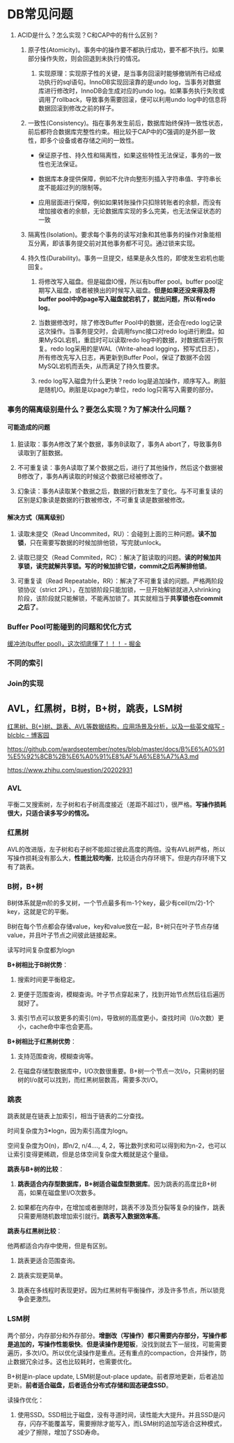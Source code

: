 # DB常见问题

1. ACID是什么？怎么实现？C和CAP中的有什么区别？
   
   1. 原子性(Atomicity)。事务中的操作要不都执行成功，要不都不执行。如果部分操作失败，则会回退到未执行的情况。
      
      1. 实现原理：实现原子性的关键，是当事务回滚时能够撤销所有已经成功执行的sql语句。InnoDB实现回滚靠的是undo log，当事务对数据库进行修改时，InnoDB会生成对应的undo log。如果事务执行失败或调用了rollback，导致事务需要回滚，便可以利用undo log中的信息将数据回滚到修改之前的样子。
   
   2. 一致性(Consistency)。指在事务发生前后，数据库始终保持一致性状态，前后都符合数据库完整性约束。相比较于CAP中的C强调的是外部一致性，即多个设备或者存储之间的一致性。
      
      - 保证原子性、持久性和隔离性，如果这些特性无法保证，事务的一致性也无法保证。
      
      - 数据库本身提供保障，例如不允许向整形列插入字符串值、字符串长度不能超过列的限制等。
      
      - 应用层面进行保障，例如如果转账操作只扣除转账者的余额，而没有增加接收者的余额，无论数据库实现的多么完美，也无法保证状态的一致
   
   3. 隔离性(Isolation)。要求每个事务的读写对象和其他事务的操作对象能相互分离，即该事务提交前对其他事务都不可见。通过锁来实现。
   
   4. 持久性(Durability)。事务一旦提交，结果是永久性的，即使发生宕机也能回复。
      
      1. 将修改写入磁盘。但是磁盘IO慢，所以有buffer pool。buffer pool定期写入磁盘，或者被换出的时候写入磁盘。**但是如果还没来得及将buffer pool中的page写入磁盘就宕机了，就出问题，所以有redo log**。
      
      2. 当数据修改时，除了修改Buffer Pool中的数据，还会在redo log记录这次操作。当事务提交时，会调用fsync接口对redo log进行刷盘。如果MySQL宕机，重启时可以读取redo log中的数据，对数据库进行恢复。redo log采用的是WAL（Write-ahead logging，预写式日志），所有修改先写入日志，再更新到Buffer Pool，保证了数据不会因MySQL宕机而丢失，从而满足了持久性要求。
      
      3. redo log写入磁盘为什么更快？redo log是追加操作，顺序写入。刷脏是随机IO。刷脏是以page为单位，redo log只需写入需要的部分。

### 事务的隔离级别是什么？要怎么实现？为了解决什么问题？

#### 可能造成的问题

1. 脏读取：事务A修改了某个数据，事务B读取了，事务A abort了，导致事务B读取到了脏数据。

2. 不可重复读：事务A读取了某个数据之后，进行了其他操作，然后这个数据被B修改了，事务A再读取的时候这个数据已经被修改了。

3. 幻象读：事务A读取某个数据之后，数据的行数发生了变化。与不可重复读的区别是幻象读是数据的行数被修改，不可重复读是数据被修改。

#### 解决方式（隔离级别）

1. 读取未提交（Read Uncommited，RU）：会碰到上面的三种问题。**读不加锁**，只在需要写数据的时候加排他锁，写完就unlock。

2. 读取已提交（Read Commited，RC）：解决了脏读取的问题。**读的时候加共享锁，读完就解共享锁。写的时候加排它锁，commit之后再解排他锁**。

3. 可重复读（Read Repeatable，RR）：解决了不可重复读的问题。严格两阶段锁协议（strict 2PL），在加锁阶段只能加锁，一旦开始解锁就进入shrinking阶段，该阶段就只能解锁，不能再加锁了。其实就相当于**共享锁也在commit之后了**。

### Buffer Pool可能碰到的问题和优化方式

[缓冲池(buffer pool)，这次彻底懂了！！！ - 掘金](https://juejin.cn/post/6844903874172551181)

### 不同的索引

### Join的实现

## AVL，红黑树，B树，B+树，跳表，LSM树

[红黑树、B(+)树、跳表、AVL等数据结构，应用场景及分析，以及一些英文缩写 - blcblc - 博客园](https://www.cnblogs.com/charlesblc/p/5987812.html)

https://github.com/wardseptember/notes/blob/master/docs/B%E6%A0%91%E5%92%8CB%2B%E6%A0%91%E8%AF%A6%E8%A7%A3.md

https://www.zhihu.com/question/20202931

### AVL

平衡二叉搜索树，左子树和右子树高度接近（差距不超过1），很严格。**写操作损耗很大，只适合读多写少的情况。**

### 红黑树

AVL的改进版，左子树和右子树不能超过彼此高度的两倍。没有AVL树严格，所以写操作损耗没有那么大，**性能比较均衡**，比较适合内存环境下。但是内存环境下又有了跳表。

### B树，B+树

B树体系就是m阶的多叉树，一个节点最多有m-1个key，最少有ceil(m/2)-1个key，这就是它的平衡。

B树在每个节点都会存储value，key和value放在一起，B+树只在叶子节点存储value，并且叶子节点之间彼此链接起来。

读写时间复杂度都为logn

**B+树相比于B树优势**：

1. 搜索时间更平衡稳定。

2. 更便于范围查询，模糊查询。叶子节点穿起来了，找到开始节点然后往后遍历就好了。

3. 索引节点可以放更多的索引(m)，导致树的高度更小，查找时间（I/o次数）更小，cache命中率也会更高。

**B+树相比于红黑树优势**：

1. 支持范围查询，模糊查询等。

2. 在磁盘存储型数据库中，I/O次数很重要。B+树一个节点一次I/o，只需树的层树的I/o就可以找到，而红黑树层数高，需要多次I/O。

### 跳表

跳表就是在链表上加索引，相当于链表的二分查找。

时间复杂度为3*logn，因为索引高度为logn。

空间复杂度为O(n)，即n/2, n/4...., 4, 2，等比数列求和可以得到和为n-2，也可以让索引变得更稀疏，但是总体空间复杂度大概就是这个量级。

**跳表与B+树的比较**：

1. **跳表适合内存型数据库，B+树适合磁盘型数据库**。因为跳表的高度比B+树高，如果在磁盘里I/O次数多。

2. 如果都在内存中，在增加或者删除时，跳表不涉及页分裂等复杂的操作，跳表只需要用随机数增加索引就行。**跳表写入数据效率高**。

**跳表与红黑树比较**：

他两都适合内存中使用，但是有区别。

1. 跳表更适合范围查询。

2. 跳表实现更简单。

3. 跳表在多线程时表现更好。因为红黑树有平衡操作，涉及许多节点，所以锁竞争会更激烈。

### LSM树

两个部分，内存部分和外存部分。**增删改（写操作）都只需要内存部分，写操作都是追加的，写操作性能极快**。**但是读操作是短板**，没找到就去下一层找，可能需要遍历，多次I/O。所以优化读操作是重点。还有重点的compaction，合并操作，防止数据冗余过多。这也比较耗时，也需要优化。

B+树是in-place update, LSM树是out-place update。前者原地更新，后者追加更新。**前者适合磁盘，后者适合分布式存储和固态硬盘SSD**。

读操作优化：

1. 使用SSD。SSD相比于磁盘，没有寻道时间，读性能大大提升。并且SSD是闪存，闪存不能覆盖写，需要擦除才能写入，而LSM树的追加写适合这种模式，减少了擦除，增加了SSD寿命。


